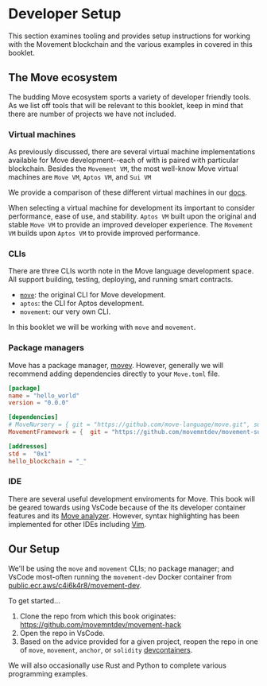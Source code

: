 # Developer Setup
This section examines tooling and provides setup instructions for working with the Movement blockchain and the various examples in covered in this booklet.

## The Move ecosystem
The budding Move ecosystem sports a variety of developer friendly tools. As we list off tools that will be relevant to this booklet, keep in mind that there are number of projects we have not included.

### Virtual machines
As previously discussed, there are several virtual machine implementations available for Move development--each of with is paired with particular blockchain. Besides the `Movement VM`, the most well-know Move virtual machines are `Move VM`, `Aptos VM`, and `Sui VM`

We provide a comparison of these different virtual machines in our [docs](https://docs.movementlabs.xyz/#what-is-move). 

When selecting a virtual machine for development its important to consider performance, ease of use, and stability. `Aptos VM` built upon the original and stable `Move VM` to provide an improved developer experience. The `Movement VM` builds upon `Aptos VM` to provide improved performance.

### CLIs
There are three CLIs worth note in the Move language development space. All support building, testing, deploying, and running smart contracts.
- [`move`](https://github.com/move-language/move/tree/main/language/tools/move-cli): the original CLI for Move development. 
- `aptos`: the CLI for Aptos development.
- `movement`: our very own CLI.

In this booklet we will be working with `move` and `movement`. 

### Package managers
Move has a package manager, [movey](https://www.movey.net/). However, generally we will recommend adding dependencies directly to your `Move.toml` file. 
```toml
[package]
name = "hello_world"
version = "0.0.0"

[dependencies]
# MoveNursery = { git = "https://github.com/move-language/move.git", subdir = "language/move-stdlib/nursery", rev = "main" }
MovementFramework = {  git = "https://github.com/movemntdev/movement-subnet.git", subdir = "vm/aptos-vm/aptos-move/aptos-framework", rev = "main" }

[addresses]
std =  "0x1"
hello_blockchain = "_"
```

### IDE
There are several useful development enviroments for Move. This book will be geared towards using VsCode because of the its developer container features and its [Move analyzer](https://marketplace.visualstudio.com/items?itemName=move.move-analyzer). However, syntax highlighting has been implemented for other IDEs including [Vim](https://github.com/rvmelkonian/move.vim).

## Our Setup
We'll be using the `move` and `movement` CLIs; no package manager; and VsCode most-often running the `movement-dev` Docker container from [public.ecr.aws/c4i6k4r8/movement-dev](public.ecr.aws/c4i6k4r8/movement-dev).

To get started...
1. Clone the repo from which this book originates: https://github.com/movemntdev/movement-hack
2. Open the repo in VsCode.
3. Based on the advice provided for a given project, reopen the repo in one of `move`, `movement`, `anchor`, or `solidity` [devcontainers](https://code.visualstudio.com/docs/devcontainers/containers).

We will also occasionally use Rust and Python to complete various programming examples.